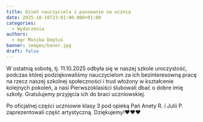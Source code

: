 ```yaml
---
title: Dzień nauczyciela i pasowanie na ucznia
date: 2025-10-18T23:01:00.000+01:00
categories:
  - Wydarzenia
authors:
  - mgr Monika Deptuś
banner: images/baner.jpg
draft: false
---
```

W ostatnią sobotę, tj. 11.10.2025 odbyła się w naszej szkole uroczystość, podczas której podziękowaliśmy nauczycielom za ich bezinteresowną pracę na rzecz naszej szkolnej społeczności i trud włożony w kształcenie kolejnych pokoleń, a nasi Pierwszoklasiści ślubowali dbać o dobre imię szkoły. Gratulujemy przyjęcia ich do braci uczniowskiej. 

Po oficjalnej części uczniowie klasy 3 pod opieką Pań Anety R. i Julii P. zaprezentowali część artystyczną. Dziękujemy!❤❤❤
